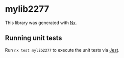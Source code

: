 # mylib2277

This library was generated with [Nx](https://nx.dev).

## Running unit tests

Run `nx test mylib2277` to execute the unit tests via [Jest](https://jestjs.io).
